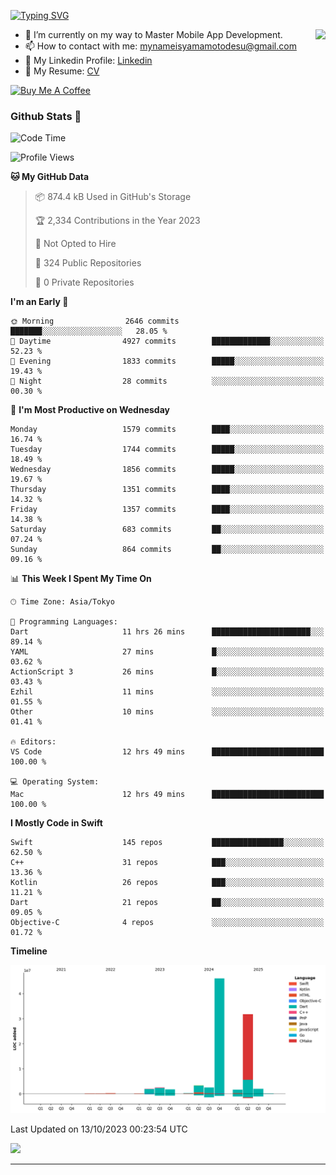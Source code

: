 
[![Typing SVG](https://readme-typing-svg.demolab.com/?lines=Thank+You+For+Visiting!!;You+Are+Welcome✨;I+am+Kyo+Yamamoto;Mobile+Developer)](https://git.io/typing-svg)
<p>
<img align="right" src="https://media.giphy.com/media/26ufdb3cYKwbRtYVW/giphy.gif" style="max-width:100%;" height="150px">

- 🌱 I’m currently on my way to Master Mobile App Development.
- 📫 How to contact with me: mynameisyamamotodesu@gmail.com
- 🔗 My Linkedin Profile: [Linkedin](https://www.linkedin.com/in/kyo-yamamoto-a2ab50239)
- 🔗 My Resume: [CV](https://www.kickresume.com/cv/ZWKvXV/)

<a href="https://www.buymeacoffee.com/kyoyamamoto" target="_blank"><img src="https://cdn.buymeacoffee.com/buttons/default-orange.png" alt="Buy Me A Coffee" height="41" width="174"></a>

### Github Stats 🥇 
<!--START_SECTION:waka-->
![Code Time](http://img.shields.io/badge/Code%20Time-575%20hrs%2049%20mins-blue)

![Profile Views](http://img.shields.io/badge/Profile%20Views-16-blue)

**🐱 My GitHub Data** 

> 📦 874.4 kB Used in GitHub's Storage 
 > 
> 🏆 2,334 Contributions in the Year 2023
 > 
> 🚫 Not Opted to Hire
 > 
> 📜 324 Public Repositories 
 > 
> 🔑 0 Private Repositories 
 > 
**I'm an Early 🐤** 

```text
🌞 Morning                2646 commits        ███████░░░░░░░░░░░░░░░░░░   28.05 % 
🌆 Daytime                4927 commits        █████████████░░░░░░░░░░░░   52.23 % 
🌃 Evening                1833 commits        █████░░░░░░░░░░░░░░░░░░░░   19.43 % 
🌙 Night                  28 commits          ░░░░░░░░░░░░░░░░░░░░░░░░░   00.30 % 
```
📅 **I'm Most Productive on Wednesday** 

```text
Monday                   1579 commits        ████░░░░░░░░░░░░░░░░░░░░░   16.74 % 
Tuesday                  1744 commits        █████░░░░░░░░░░░░░░░░░░░░   18.49 % 
Wednesday                1856 commits        █████░░░░░░░░░░░░░░░░░░░░   19.67 % 
Thursday                 1351 commits        ████░░░░░░░░░░░░░░░░░░░░░   14.32 % 
Friday                   1357 commits        ████░░░░░░░░░░░░░░░░░░░░░   14.38 % 
Saturday                 683 commits         ██░░░░░░░░░░░░░░░░░░░░░░░   07.24 % 
Sunday                   864 commits         ██░░░░░░░░░░░░░░░░░░░░░░░   09.16 % 
```


📊 **This Week I Spent My Time On** 

```text
🕑︎ Time Zone: Asia/Tokyo

💬 Programming Languages: 
Dart                     11 hrs 26 mins      ██████████████████████░░░   89.14 % 
YAML                     27 mins             █░░░░░░░░░░░░░░░░░░░░░░░░   03.62 % 
ActionScript 3           26 mins             █░░░░░░░░░░░░░░░░░░░░░░░░   03.43 % 
Ezhil                    11 mins             ░░░░░░░░░░░░░░░░░░░░░░░░░   01.55 % 
Other                    10 mins             ░░░░░░░░░░░░░░░░░░░░░░░░░   01.41 % 

🔥 Editors: 
VS Code                  12 hrs 49 mins      █████████████████████████   100.00 % 

💻 Operating System: 
Mac                      12 hrs 49 mins      █████████████████████████   100.00 % 
```

**I Mostly Code in Swift** 

```text
Swift                    145 repos           ████████████████░░░░░░░░░   62.50 % 
C++                      31 repos            ███░░░░░░░░░░░░░░░░░░░░░░   13.36 % 
Kotlin                   26 repos            ███░░░░░░░░░░░░░░░░░░░░░░   11.21 % 
Dart                     21 repos            ██░░░░░░░░░░░░░░░░░░░░░░░   09.05 % 
Objective-C              4 repos             ░░░░░░░░░░░░░░░░░░░░░░░░░   01.72 % 
```



**Timeline**

![Lines of Code chart](https://raw.githubusercontent.com/YamamotoDesu/YamamotoDesu/main/assets/bar_graph.png)


 Last Updated on 13/10/2023 00:23:54 UTC
<!--END_SECTION:waka-->

![](https://github-profile-summary-cards.vercel.app/api/cards/profile-details?username=YamamotoDesu&theme=vue)

----
